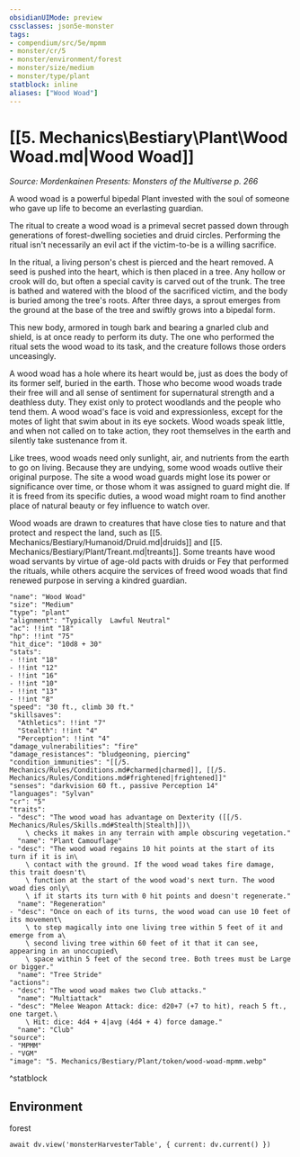 ```yaml
---
obsidianUIMode: preview
cssclasses: json5e-monster
tags:
- compendium/src/5e/mpmm
- monster/cr/5
- monster/environment/forest
- monster/size/medium
- monster/type/plant
statblock: inline
aliases: ["Wood Woad"]
---
```

# [[5. Mechanics\Bestiary\Plant\Wood Woad.md|Wood Woad]]
*Source: Mordenkainen Presents: Monsters of the Multiverse p. 266*  

A wood woad is a powerful bipedal Plant invested with the soul of someone who gave up life to become an everlasting guardian.

The ritual to create a wood woad is a primeval secret passed down through generations of forest-dwelling societies and druid circles. Performing the ritual isn't necessarily an evil act if the victim-to-be is a willing sacrifice.

In the ritual, a living person's chest is pierced and the heart removed. A seed is pushed into the heart, which is then placed in a tree. Any hollow or crook will do, but often a special cavity is carved out of the trunk. The tree is bathed and watered with the blood of the sacrificed victim, and the body is buried among the tree's roots. After three days, a sprout emerges from the ground at the base of the tree and swiftly grows into a bipedal form.

This new body, armored in tough bark and bearing a gnarled club and shield, is at once ready to perform its duty. The one who performed the ritual sets the wood woad to its task, and the creature follows those orders unceasingly.

A wood woad has a hole where its heart would be, just as does the body of its former self, buried in the earth. Those who become wood woads trade their free will and all sense of sentiment for supernatural strength and a deathless duty. They exist only to protect woodlands and the people who tend them. A wood woad's face is void and expressionless, except for the motes of light that swim about in its eye sockets. Wood woads speak little, and when not called on to take action, they root themselves in the earth and silently take sustenance from it.

Like trees, wood woads need only sunlight, air, and nutrients from the earth to go on living. Because they are undying, some wood woads outlive their original purpose. The site a wood woad guards might lose its power or significance over time, or those whom it was assigned to guard might die. If it is freed from its specific duties, a wood woad might roam to find another place of natural beauty or fey influence to watch over.

Wood woads are drawn to creatures that have close ties to nature and that protect and respect the land, such as [[5. Mechanics/Bestiary/Humanoid/Druid.md|druids]] and [[5. Mechanics/Bestiary/Plant/Treant.md|treants]]. Some treants have wood woad servants by virtue of age-old pacts with druids or Fey that performed the rituals, while others acquire the services of freed wood woads that find renewed purpose in serving a kindred guardian.

```statblock
"name": "Wood Woad"
"size": "Medium"
"type": "plant"
"alignment": "Typically  Lawful Neutral"
"ac": !!int "18"
"hp": !!int "75"
"hit_dice": "10d8 + 30"
"stats":
- !!int "18"
- !!int "12"
- !!int "16"
- !!int "10"
- !!int "13"
- !!int "8"
"speed": "30 ft., climb 30 ft."
"skillsaves":
  "Athletics": !!int "7"
  "Stealth": !!int "4"
  "Perception": !!int "4"
"damage_vulnerabilities": "fire"
"damage_resistances": "bludgeoning, piercing"
"condition_immunities": "[[/5. Mechanics/Rules/Conditions.md#charmed|charmed]], [[/5. Mechanics/Rules/Conditions.md#frightened|frightened]]"
"senses": "darkvision 60 ft., passive Perception 14"
"languages": "Sylvan"
"cr": "5"
"traits":
- "desc": "The wood woad has advantage on Dexterity ([[/5. Mechanics/Rules/Skills.md#Stealth|Stealth]])\
    \ checks it makes in any terrain with ample obscuring vegetation."
  "name": "Plant Camouflage"
- "desc": "The wood woad regains 10 hit points at the start of its turn if it is in\
    \ contact with the ground. If the wood woad takes fire damage, this trait doesn't\
    \ function at the start of the wood woad's next turn. The wood woad dies only\
    \ if it starts its turn with 0 hit points and doesn't regenerate."
  "name": "Regeneration"
- "desc": "Once on each of its turns, the wood woad can use 10 feet of its movement\
    \ to step magically into one living tree within 5 feet of it and emerge from a\
    \ second living tree within 60 feet of it that it can see, appearing in an unoccupied\
    \ space within 5 feet of the second tree. Both trees must be Large or bigger."
  "name": "Tree Stride"
"actions":
- "desc": "The wood woad makes two Club attacks."
  "name": "Multiattack"
- "desc": "Melee Weapon Attack: dice: d20+7 (+7 to hit), reach 5 ft., one target.\
    \ Hit: dice: 4d4 + 4|avg (4d4 + 4) force damage."
  "name": "Club"
"source":
- "MPMM"
- "VGM"
"image": "5. Mechanics/Bestiary/Plant/token/wood-woad-mpmm.webp"
```
^statblock

## Environment

forest

```dataviewjs
await dv.view('monsterHarvesterTable', { current: dv.current() })
```